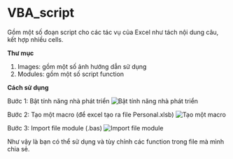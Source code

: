 # VBA_script

Gồm một số đoạn script cho các tác vụ của Excel như tách nội dung câu, kết hợp nhiều cells.

**Thư mục**
1. Images: gồm một số ảnh hướng dẫn sử dụng
2. Modules: gồm một số script function

**Cách sử dụng**

Bước 1: Bật tính năng nhà phát triển
![Bật tính năng nhà phát triển](https://github.com/tuyennv216/VBA_script/blob/main/Images/B1.png?raw=true)

Bước 2: Tạo một macro (để excel tạo ra file Personal.xlsb)
![Tạo một macro](https://github.com/tuyennv216/VBA_script/blob/main/Images/B2.png?raw=true)

Bước 3: Import file module (.bas)
![Import file module](https://github.com/tuyennv216/VBA_script/blob/main/Images/B3.png?raw=true)

Như vậy là bạn có thể sử dụng và tùy chỉnh các function trong file mà mình chia sẻ.
